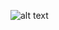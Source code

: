 ![alt text](https://github.com/kdiAAA/Architectures/blob/main/%D0%92%D0%B0%D1%80%D0%B8%D0%B0%D0%BD%D1%82%20)
